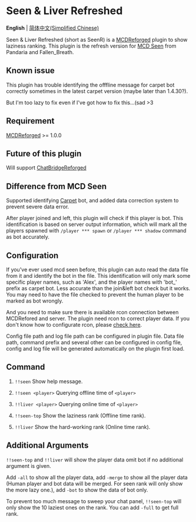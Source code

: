 # Seen & Liver Refreshed
  **English** | [简体中文(Simplified Chinese)](https://github.com/ra1ny-yuki/mcdr-seen-refreshed/blob/main/README_zh.md)

Seen & Liver Refreshed (short as SeenR) is a [MCDReforged](https://github.com/Fallen-Breath/MCDReforged) plugin to show laziness ranking. This plugin is the refresh version for [MCD Seen](https://github.com/TISUnion/Seen/) from Pandaria and Fallen_Breath.

## Known issue

This plugin has trouble identifying the offfline message for carpet bot correctly sometimes in the latest carpet version (maybe later than 1.4.30?).

But I'm too lazy to fix even if I've got how to fix this...(sad >3

## Requirement

[MCDReforged](https://github.com/Fallen-Breath/MCDReforged) >= 1.0.0

## Future of this plugin

Will support [ChatBridgeReforged](https://github.com/rickyhoho/ChatBridgeReforged)

## Difference from MCD Seen

Supported identifying [Carpet](https://github.com/gnembon/fabric-carpet) bot, and added data correction system to prevent severe data error.

After player joined and left, this plugin will check if this player is bot. This identification is based on server output information, which will mark all the players spawned with `/player *** spawn` or `/player *** shadow` command as bot accurately. 

## Configuration

If you've ever used mcd seen before, this plugin can auto read the data file from it and identify the bot in the file. This identification will only mark some specific player names, such as 'Alex', and the player names with 'bot_' prefix as carpet bot. Less accurate than the join&left bot check but it works. You may need to have the file checked to prevent the human player to be marked as bot wrongly.

And you need to make sure there is available rcon connection between MCDRefored and server. The plugin need rcon to correct player data. If you don't know how to configurate rcon, please [check here](https://mcdreforged.readthedocs.io/en/latest/configure.html?highlight=rcon#rcon).

Config file path and log file path can be configured in plugin file. Data file path, command prefix and several other can be configured in config file, config and log file will be generated automatically on the plugin first load.

## Command

1. `!!seen` Show help message.

2. `!!seen <player>` Querying offline time of `<player>`

3. `!!liver <player>` Querying online time of `<player>`

4. `!!seen-top` Show the laziness rank (Offline time rank).

5. `!!liver` Show the hard-working rank (Online time rank).

   

## Additional Arguments

`!!seen-top` and `!!liver` will show the player data omit bot if no additional argument is given. 

Add `-all` to show all the player data, add `-merge` to show all the player data (Human player and bot data will be merged. For seen rank will only show the more lazy one.), add `-bot` to show the data of bot only.

To prevent too much message to sweep your chat panel, `!!seen-top` will only show the 10 laziest ones on the rank. You can add `-full` to get full rank.

